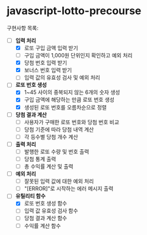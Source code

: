 # javascript-lotto-precourse

구현사항 목록:

- [ ] **입력 처리**
    - [x] 로또 구입 금액 입력 받기
    - [ ] 구입 금액이 1,000원 단위인지 확인하고 예외 처리
    - [x] 당첨 번호 입력 받기
    - [x] 보너스 번호 입력 받기
    - [ ] 입력 값의 유효성 검사 및 예외 처리

- [ ] **로또 번호 생성**
    - [x] 1~45 사이의 중복되지 않는 6개의 숫자 생성
    - [x] 구입 금액에 해당하는 만큼 로또 번호 생성
    - [x] 생성된 로또 번호를 오름차순으로 정렬

- [ ] **당첨 결과 계산**
    - [ ] 사용자가 구매한 로또 번호와 당첨 번호 비교
    - [ ] 당첨 기준에 따라 당첨 내역 계산
    - [ ] 각 등수별 당첨 개수 계산

- [ ] **출력 처리**
    - [ ] 발행한 로또 수량 및 번호 출력
    - [ ] 당첨 통계 출력
    - [ ] 총 수익률 계산 및 출력

- [ ] **예외 처리**
    - [ ] 잘못된 입력 값에 대한 예외 처리
    - [ ] "[ERROR]"로 시작하는 에러 메시지 출력

- [ ] **유틸리티 함수**
    - [x] 로또 번호 생성 함수
    - [ ] 입력 값 유효성 검사 함수
    - [ ] 당첨 결과 계산 함수
    - [ ] 수익률 계산 함수
